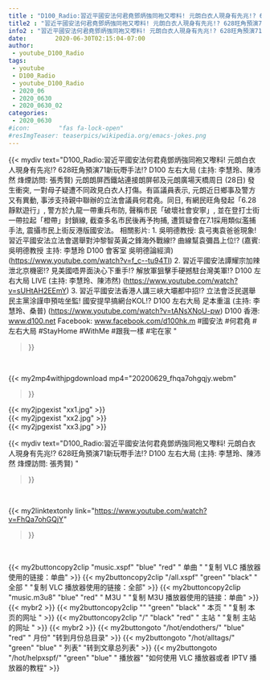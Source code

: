 ```yaml
---
title : "D100_Radio:習近平國安法何君堯鄧炳強同袍又嚟料! 元朗白衣人現身有先兆!? 628旺角預演71新玩嘢手法!?  D100 左右大局 (主持: 李慧玲、陳沛然  烽煙訪問: 張秀賢) "
title2 : "習近平國安法何君堯鄧炳強同袍又嚟料! 元朗白衣人現身有先兆!? 628旺角預演71新玩嘢手法!?  D100 左右大局 (主持: 李慧玲、陳沛然  烽煙訪問: 張秀賢) "
info2 : "習近平國安法何君堯鄧炳強同袍又嚟料! 元朗白衣人現身有先兆!? 628旺角預演71新玩嘢手法!?  D100 左右大局 (主持: 李慧玲、陳沛然  烽煙訪問: 張秀賢)   元朗朗屏西鐵站連接朗屏邨及元朗廣場天橋周日 (28日) 發生衝突, 一對母子疑遭不同政見白衣人打傷。有區議員表示, 元朗近日鄉事及警方又有異動, 事涉支持親中聯辦的立法會議員何君堯。同日, 有網民旺角發起「6.28靜默遊行」, 警方於九龍一帶重兵布防, 聲稱市民「破壞社會安寧」, 並在登打士街一帶拉起「橙帶」封鎖線, 截查多名市民後再予拘捕, 遭質疑會在7.1採用類似濫捕手法, 震攝市民上街反港版國安法。  相關影片: 1. 吳明德教授: 袁弓夷袁爸爸現象! 習近平國安法立法會選舉對沖黎智英黃之鋒海外戰線!? 曲線幫袁彌昌上位!?  (嘉賓: 吳明德教授 主持: 李慧玲 D100 會客室 吳明德論經濟) (https://www.youtube.com/watch?v=f_c--tu94TI) 2. 習近平國安法譚耀宗加辣泄北京機密!? 見美國唔畀面決心下重手!? 解放軍狙擊手硬撼駐台灣美軍!? D100 左右大局 LIVE (主持: 李慧玲、陳沛然) (https://www.youtube.com/watch?v=sUHtAH2EEmY) 3. 習近平國安法香港人講三峽大壩都中招!? 立法會泛民選舉民主黨涂謹申預咗坐監! 國安提早搞網台KOL!? D100 左右大局 足本重溫 (主持: 李慧玲、桑普) (https://www.youtube.com/watch?v=tANsXNoU-pw)  D100 香港: www.d100.net Facebook: www.facebook.com/d100hk.m  #國安法 #何君堯 #左右大局 #StayHome #WithMe #跟我一樣 #宅在家 "
date:        2020-06-30T02:15:04-07:00
author:
 - youtube_D100_Radio
tags:
 - youtube
 - D100_Radio
 - youtube_D100_Radio
 - 2020_06
 - 2020_0630
 - 2020_0630_02
categories:
 - 2020_0630
#icon:        "fas fa-lock-open"
#resImgTeaser: teaserpics/wikipedia.org/emacs-jokes.png
---
```


{{< mydiv text="D100_Radio:習近平國安法何君堯鄧炳強同袍又嚟料! 元朗白衣人現身有先兆!? 628旺角預演71新玩嘢手法!?  D100 左右大局 (主持: 李慧玲、陳沛然  烽煙訪問: 張秀賢)   元朗朗屏西鐵站連接朗屏邨及元朗廣場天橋周日 (28日) 發生衝突, 一對母子疑遭不同政見白衣人打傷。有區議員表示, 元朗近日鄉事及警方又有異動, 事涉支持親中聯辦的立法會議員何君堯。同日, 有網民旺角發起「6.28靜默遊行」, 警方於九龍一帶重兵布防, 聲稱市民「破壞社會安寧」, 並在登打士街一帶拉起「橙帶」封鎖線, 截查多名市民後再予拘捕, 遭質疑會在7.1採用類似濫捕手法, 震攝市民上街反港版國安法。  相關影片: 1. 吳明德教授: 袁弓夷袁爸爸現象! 習近平國安法立法會選舉對沖黎智英黃之鋒海外戰線!? 曲線幫袁彌昌上位!?  (嘉賓: 吳明德教授 主持: 李慧玲 D100 會客室 吳明德論經濟) (https://www.youtube.com/watch?v=f_c--tu94TI) 2. 習近平國安法譚耀宗加辣泄北京機密!? 見美國唔畀面決心下重手!? 解放軍狙擊手硬撼駐台灣美軍!? D100 左右大局 LIVE (主持: 李慧玲、陳沛然) (https://www.youtube.com/watch?v=sUHtAH2EEmY) 3. 習近平國安法香港人講三峽大壩都中招!? 立法會泛民選舉民主黨涂謹申預咗坐監! 國安提早搞網台KOL!? D100 左右大局 足本重溫 (主持: 李慧玲、桑普) (https://www.youtube.com/watch?v=tANsXNoU-pw)  D100 香港: www.d100.net Facebook: www.facebook.com/d100hk.m  #國安法 #何君堯 #左右大局 #StayHome #WithMe #跟我一樣 #宅在家 "
>}}
<br>


{{< my2mp4withjpgdownload mp4="20200629_fhqa7ohgqjy.webm"
>}}

{{< my2jpgexist "xx1.jpg" >}}<br>
{{< my2jpgexist "xx2.jpg" >}}<br>
{{< my2jpgexist "xx3.jpg" >}}<br>



{{< mydiv text="D100_Radio:習近平國安法何君堯鄧炳強同袍又嚟料! 元朗白衣人現身有先兆!? 628旺角預演71新玩嘢手法!?  D100 左右大局 (主持: 李慧玲、陳沛然  烽煙訪問: 張秀賢) "
>}}
<br>

{{< my2linktextonly link="https://www.youtube.com/watch?v=FhQa7ohGQjY"
>}}


<br>

{{< my2buttoncopy2clip "music.xspf"        "blue"   "red"    " 单曲 "  "复制 VLC 播放器使用的链接：单曲" >}} {{< my2buttoncopy2clip "/all.xspf"         "green"  "black"  " 全部 "  "复制 VLC 播放器使用的链接：全部" >}} {{< my2buttoncopy2clip "music.m3u8"        "blue"   "red"    " M3U  "    "复制 M3U 播放器使用的链接：单曲" >}} {{< mybr2 >}} {{< my2buttoncopy2clip ""                  "green"  "black"  " 本页 "    "复制 本页的网址 " >}} {{< my2buttoncopy2clip "/"                 "black"  "red"    " 主站 "    "复制 主站的网址 " >}} {{< mybr2 >}} {{< my2buttongoto      "/hot/endothers/"   "blue"   "red"    " 月份"   "转到月份总目录" >}} {{< my2buttongoto      "/hot/alltags/"     "green"  "blue"   " 列表"   "转到文章总列表" >}} {{< my2buttongoto      "/hot/helpxspf/"    "green"  "blue"   " 播放器" "如何使用 VLC 播放器或者 IPTV 播放器的教程" >}} 
